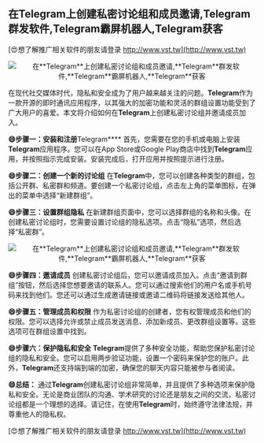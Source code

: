 ## **在**Telegram**上创建私密讨论组和成员邀请,**Telegram**群发软件,**Telegram**霸屏机器人,**Telegram**获客**

[😍想了解推广相关软件的朋友请登录 http://www.vst.tw](http://www.vst.tw)

 <center><img src="https://vst.tw/MP4/tuiguang/png/5.png" alt="在**Telegram**上创建私密讨论组和成员邀请,**Telegram**群发软件,**Telegram**霸屏机器人,**Telegram**获客"></center>

在现代社交媒体时代，隐私和安全成为了用户越来越关注的问题。**Telegram**作为一款开源的即时通讯应用程序，以其强大的加密功能和灵活的群组设置功能受到了广大用户的喜爱。本文将介绍如何在**Telegram**上创建私密讨论组并邀请成员加入。

**😄步骤一：安装和注册**Telegram****
首先，您需要在您的手机或电脑上安装**Telegram**应用程序。您可以在App Store或Google Play商店中找到**Telegram**应用，并按照指示完成安装。安装完成后，打开应用并按照提示进行注册。

**😄步骤二：创建一个新的讨论组**
在**Telegram**中，您可以创建各种类型的群组，包括公开群、私密群和频道。要创建一个私密讨论组，点击左上角的菜单图标，在弹出的菜单中选择“新建群组”。

**😄步骤三：设置群组隐私**
在新建群组页面中，您可以选择群组的名称和头像。在创建私密讨论组时，您需要设置讨论组的隐私选项。点击“隐私”选项，然后选择“私密群”。

 <center><img src="https://vst.tw/MP4/tuiguang/png/2.png" alt="在**Telegram**上创建私密讨论组和成员邀请,**Telegram**群发软件,**Telegram**霸屏机器人,**Telegram**获客"></center>

**😄步骤四：邀请成员**
创建私密讨论组后，您可以邀请成员加入。点击“邀请到群组”按钮，然后选择您想要邀请的联系人。您可以通过搜索他们的用户名或手机号码来找到他们。您还可以通过生成邀请链接或邀请二维码将链接发送给其他人。

**😄步骤五：管理成员和权限**
作为私密讨论组的创建者，您有权管理成员和他们的权限。您可以选择允许或禁止成员发送消息、添加新成员、更改群组设置等。这些选项可在群组设置中找到。

**😄步骤六：保护隐私和安全**
**Telegram**提供了多种安全功能，帮助您保护私密讨论组的隐私和安全。您可以启用两步验证功能，设置一个密码来保护您的账户。此外，**Telegram**还支持端到端的加密，确保您的聊天内容只能被参与者阅读。

**😄总结：**
通过**Telegram**创建私密讨论组非常简单，并且提供了多种选项来保护隐私和安全。无论是商业团队的沟通、学术研究的讨论还是朋友之间的交流，私密讨论组都是一个理想的选择。请记住，在使用**Telegram**时，始终遵守法律法规，并尊重他人的隐私权。

[😍想了解推广相关软件的朋友请登录 http://www.vst.tw](http://www.vst.tw)



